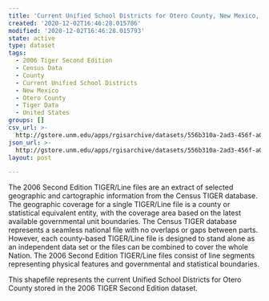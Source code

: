 ```yaml
---
title: 'Current Unified School Districts for Otero County, New Mexico, 2006se TIGER'
created: '2020-12-02T16:46:28.015786'
modified: '2020-12-02T16:46:28.015793'
state: active
type: dataset
tags:
  - 2006 Tiger Second Edition
  - Census Data
  - County
  - Current Unified School Districts
  - New Mexico
  - Otero County
  - Tiger Data
  - United States
groups: []
csv_url: >-
  http://gstore.unm.edu/apps/rgisarchive/datasets/556b310a-2ad3-456f-a015-2fcc05b4a14b/tgr2006se_oter_sdunicu.derived.csv
json_url: >-
  http://gstore.unm.edu/apps/rgisarchive/datasets/556b310a-2ad3-456f-a015-2fcc05b4a14b/tgr2006se_oter_sdunicu.derived.json
layout: post

---
```

The 2006 Second Edition TIGER/Line files are an extract of selected geographic and cartographic information from the Census TIGER database.  The geographic coverage for a single TIGER/Line file is a county or statistical equivalent entity, with the coverage area based on the latest available governmental unit boundaries. The Census TIGER database represents a seamless national file with no overlaps or gaps between parts.  However, each county-based TIGER/Line file is designed to stand alone as an independent data set or the files can be combined to cover the whole Nation.  The 2006 Second Edition  TIGER/Line files consist of line segments representing physical features and governmental and statistical boundaries.  

This shapefile represents the current Unified School Districts for Otero County stored in the 2006 TIGER Second Edition dataset.
